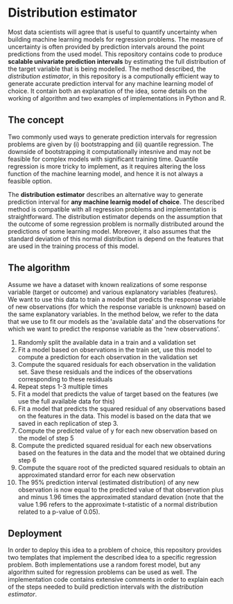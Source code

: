 # Distribution estimator

Most data scientists will agree that is useful to quantify uncertainty when building machine learning models for regression problems. 
The measure of uncertainty is often provided by prediction intervals around the point predictions from the used model. 
This repository contains code to produce **scalable univariate prediction intervals** by estimating the full distribution of the target variable that is being modelled.
The method described, the *distribution estimator*, in this repository is a computionally efficient way to generate accurate prediction interval for any machine learning model of choice. 
It contain both an explanation of the idea, some details on the working of algorithm and two examples of implementations in Python and R. 

## The concept

Two commonly used ways to generate prediction intervals for regression problems are given by (i) bootstrapping and (ii) quantile regression. 
The downside of bootstrapping it computationally intesnive and may not be feasible for complex models with significant training time. 
Quantile regression is more tricky to implement, as it requires altering the loss function of the machine learning model, and hence it is not always a feasible option. 

The **distribution estimator** describes an alternative way to generate prediction interval for **any machine learnig model of choice**.
The described method is compatible with all regression problems and implementation is straightforward.
The distribution estimator depends on the assumption that the outcome of some regression problem is normally distributed around the predictions of some learning model.
Moreover, it also assumes that the standard deviation of this normal distribution is depend on the features that are used in the training process of this model.


## The algorithm

Assume we have a dataset with known realizations of some response variable (target or outcome) and various explanatory variables (features).
We want to use this data to train a model that predicts the response variable of new observations (for which the response variable is unknown) based on the same explanatory variables. 
In the method below, we refer to the data that we use to fit our models as the 'available data' and the observations for which we want to predict the response variable as the 'new observations'. 

1. Randomly split the available data in a train and a validation set
2. Fit a model based on observations in the train set, use this model to compute a prediction for each observation in the validation set 
3. Compute the squared residuals for each observation in the validation set. Save these residuals and the indices of the observations corresponding to these residuals
4. Repeat steps 1-3 multiple times
5. Fit a model that predicts the value of target based on the features (we use the full available data for this)
6. Fit a model that predicts the squared residual of any observations based on the features in the data. This model is based on the data that we saved in each replication of step 3. 
7. Compute the predicted value of y for each new observation based on the model of step 5
8. Compute the predicted squared residual for each new observations based on the features in the data and the model that we obtained during step 6
9. Compute the square root of the predicted squared residuals to obtain an approximated standard error for each new observation
10. The 95% prediction interval (estimated distribution) of any new observation is now equal to the predicted value of that observation plus and minus 1.96 times the approximated standard devation (note that the value 1.96 refers to the approximate t-statistic of a normal distribution related to a p-value of 0.05).

## Deployment

In order to deploy this idea to a problem of choice, this repository provides two templates that implement the described idea to a specific regression problem. Both implementations use a random forest model, but any algorithm suited for regression problems can be used as well. 
The implementation code contains extensive comments in order to explain each of the steps needed to build prediction intervals with the *distribution estimator*. 

